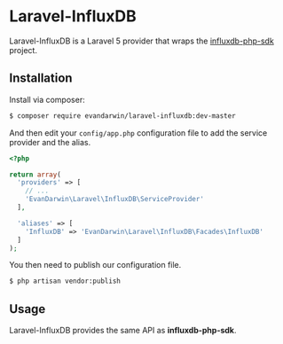 # Laravel-InfluxDB

Laravel-InfluxDB is a Laravel 5 provider that wraps the [influxdb-php-sdk](https://github.com/corley/influxdb-php-sdk) project.

## Installation

Install via composer:
```sh
$ composer require evandarwin/laravel-influxdb:dev-master
```

And then edit your `config/app.php` configuration file to add the service provider and the alias.

```php
<?php

return array(
  'providers' => [
    // ...
    'EvanDarwin\Laravel\InfluxDB\ServiceProvider'
  ],

  'aliases' => [
    'InfluxDB' => 'EvanDarwin\Laravel\InfluxDB\Facades\InfluxDB'
  ]
);
```

You then need to publish our configuration file.

```sh
$ php artisan vendor:publish
```

## Usage

Laravel-InfluxDB provides the same API as **influxdb-php-sdk**.
